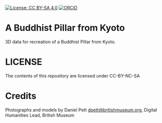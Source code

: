
[![License: CC BY-SA 4.0](https://img.shields.io/badge/License-CC%20BY--SA%204.0-lightgrey.svg)](http://creativecommons.org/licenses/by-sa/4.0/) 
[![ORCiD](https://img.shields.io/badge/ORCiD-0000--0002--0246--2335-green.svg)](http://orcid.org/0000-0002-0246-2335)
# A Buddhist Pillar from Kyoto

3D data for recreation of a Buddhist Pillar from Kyoto.

# LICENSE
The contents of this repository are licensed under CC-BY-NC-SA

# Credits
Photographs and models by Daniel Pett <dpett@britishmuseum.org>, Digital Humanities Lead, British Museum
